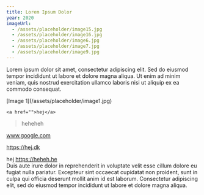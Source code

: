 ```yaml
---
title: Lorem Ipsum Dolor
year: 2020
imageUrl:
  - /assets/placeholder/image15.jpg
  - /assets/placeholder/image16.jpg
  - /assets/placeholder/image6.jpg
  - /assets/placeholder/image7.jpg
  - /assets/placeholder/image9.jpg
---
```

<p>Lorem ipsum dolor sit amet, consectetur adipiscing elit. Sed do eiusmod tempor incididunt ut labore et dolore magna aliqua. Ut enim ad minim veniam, quis nostrud exercitation ullamco laboris nisi ut aliquip ex ea commodo consequat.</p><p>[Image 1](/assets/placeholder/image1.jpg)</p><pre><code>&lt;a href=""&gt;hej&lt;/a&gt;
</code></pre><blockquote><p>heheheh</p></blockquote><p><a href="http://wwww.google.com">www.google.com</a></p><p><a href="https://hej.dk">https://hej.dk</a><br></p><p>hej <a href="https://heheh.he">https://heheh.he</a> <br>Duis aute irure dolor in reprehenderit in voluptate velit esse cillum dolore eu fugiat nulla pariatur. Excepteur sint occaecat cupidatat non proident, sunt in culpa qui officia deserunt mollit anim id est laborum. Consectetur adipiscing elit, sed do eiusmod tempor incididunt ut labore et dolore magna aliqua.</p>